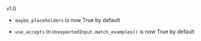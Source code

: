 v1.0

- `maybe_placeholders` is now True by default

- `use_accepts` in `UnexpectedInput.match_examples()` is now True by default


